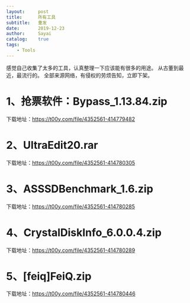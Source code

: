 ```yaml
---
layout:     post
title:      所有工具
subtitle:   重发
date:       2019-12-23
author:     Sayai
catalog:    true
tags:
    - Tools
---
```


感觉自己收集了太多的工具，认真整理一下应该能有很多的用途。
从古董到最近，最流行的。
全部来源网络，有侵权的劳烦告知，立即下架。


# 1、抢票软件：Bypass_1.13.84.zip

下载地址：<https://t00y.com/file/4352561-414779482>

# 2、UltraEdit20.rar

下载地址：<https://t00y.com/file/4352561-414780305>

# 3、ASSSDBenchmark_1.6.zip

下载地址：<https://t00y.com/file/4352561-414780285>

# 4、CrystalDiskInfo_6.0.0.4.zip

下载地址：<https://t00y.com/file/4352561-414780289>

# 5、[feiq]FeiQ.zip

下载地址：<https://t00y.com/file/4352561-414780446>

